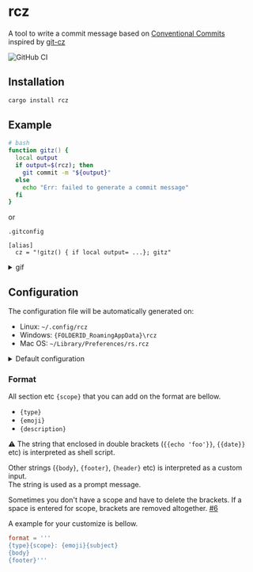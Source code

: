 # rcz

A tool to write a commit message based on [Conventional Commits](https://www.conventionalcommits.org/)  
inspired by [git-cz](https://github.com/streamich/git-cz)

![GitHub CI](https://github.com/Cassin01/rcz/actions/workflows/rust_ci.yml/badge.svg)

## Installation

```sh
cargo install rcz
```

## Example

```zsh
# bash
function gitz() {
  local output
  if output=$(rcz); then
    git commit -m "${output}"
  else
    echo "Err: failed to generate a commit message"
  fi
}
```
or

`.gitconfig`
```.gitconfig
[alias]
  cz = "!gitz() { if local output= ...}; gitz"

```

<details>
<summary>gif</summary>

![gif](https://github.com/Cassin01/rcz/blob/34789fd4c59983201745cbe3c760252e23320d69/asset/example-gitz.gif)

</details>

## Configuration

The configuration file will be automatically generated on:

- Linux: `~/.config/rcz`
- Windows: `{FOLDERID_RoamingAppData}\rcz`
- Mac OS: `~/Library/Preferences/rs.rcz`


<details>
<summary>Default configuration</summary>

```toml
format = '''
{type}: {subject}'''

[[types]]
description = 'A bug fix'
value = 'fix'
emoji = '🐛'

[[types]]
description = 'A new feature'
value = 'feat'
emoji = '✨'

[[types]]
description = 'Changes that introduces a breaking API change'
value = 'BREAKING CHANGE'
emoji = '💥'

[[types]]
description = 'build system or external dependencies'
value = 'chore'
emoji = '🛠️'

[[types]]
description = 'CI related changes'
value = 'ci'
emoji = '💫'

[[types]]
description = 'Documentation only changes'
value = 'docs'
emoji = '✏️'

[[types]]
description = 'Changes that do not affect the meaning of the code'
value = 'style'
emoji = '💄'

[[types]]
description = 'A code change that neither fixes a bug nor adds a feature'
value = 'refactor'
emoji = '🧹'

[[types]]
description = ' A code change that improves performance'
value = 'perf'
emoji = '🚄'

[[types]]
description = 'Adding or correcting tests'
value = 'test'
emoji = '🧪'
```
</details>

### Format

All section etc `{scope}` that you can add on the format are bellow.

- `{type}`
- `{emoji}`
- `{description}`

:warning: The string that enclosed in double brackets (`{{echo 'foo'}}`, `{{date}}` etc) is interpreted as shell script.

Other strings (`{body}`, `{footer}`, `{header}` etc) is interpreted as a custom input.  
The string is used as a prompt message.

Sometimes you don't have a scope and have to delete the brackets. If a space is entered for scope, brackets are removed altogether. [#6](https://github.com/Cassin01/rcz/issues/6)

A example for your customize is bellow.

```toml
format = '''
{type}{scope}: {emoji}{subject}
{body}
{footer}'''
```
